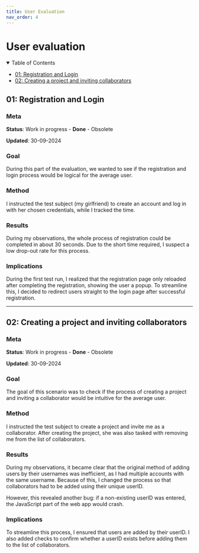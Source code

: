 ```yaml
---
title: User Evaluation
nav_order: 4
---
```


# User evaluation

<details open markdown="block">
<summary>Table of Contents</summary>

- [01: Registration and Login](#01-registration-and-login)
- [02: Creating a project and inviting collaborators](#02-creating-a-project-and-inviting-collaborators)

</details>

## 01: Registration and Login

### Meta

**Status**: Work in progress - **Done** - Obsolete

**Updated**: 30-09-2024

### Goal

During this part of the evaluation, we wanted to see if the registration and login process would be logical for the average user.

### Method

I instructed the test subject (my girlfriend) to create an account and log in with her chosen credentials, while I tracked the time.

### Results

During my observations, the whole process of registration could be completed in about 30 seconds. Due to the short time required, I suspect a low drop-out rate for this process.

### Implications

During the first test run, I realized that the registration page only reloaded after completing the registration, showing the user a popup. To streamline this, I decided to redirect users straight to the login page after successful registration.

---

## 02: Creating a project and inviting collaborators

### Meta

**Status**: Work in progress - **Done** - Obsolete

**Updated**: 30-09-2024

### Goal

The goal of this scenario was to check if the process of creating a project and inviting a collaborator would be intuitive for the average user.

### Method

I instructed the test subject to create a project and invite me as a collaborator. After creating the project, she was also tasked with removing me from the list of collaborators.

### Results

During my observations, it became clear that the original method of adding users by their usernames was inefficient, as I had multiple accounts with the same username. Because of this, I changed the process so that collaborators had to be added using their unique userID.

However, this revealed another bug: if a non-existing userID was entered, the JavaScript part of the web app would crash.

### Implications

To streamline this process, I ensured that users are added by their userID. I also added checks to confirm whether a userID exists before adding them to the list of collaborators.
